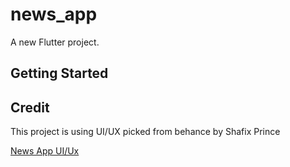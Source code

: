 # news_app

A new Flutter project.

## Getting Started





## Credit

This project is using UI/UX picked from behance by Shafix Prince

[News App UI/Ux](https://mir-s3-cdn-cf.behance.net/project_modules/fs/d1d4f2105655353.5f7dd77e5ba9a.png)
